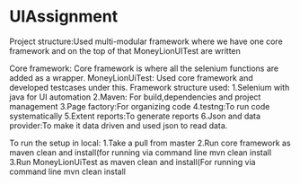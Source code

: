 # UIAssignment

Project structure:Used multi-modular framework where we have one core framework and on the top of that MoneyLionUITest are written

Core framework: Core framework is where all the selenium functions are added as a wrapper.
MoneyLionUiTest: Used core framework and developed testcases under this.
Framework structure used:
1.Selenium with java for UI automation
2.Maven: For build,dependencies and project management
3.Page factory:For organizing code
4.testng:To run code systematically 
5.Extent reports:To generate reports
6.Json and data provider:To make it data driven and used json to read data.


To run the setup in local:
1.Take a pull from master
2.Run core framework as maven clean and install(for running via command line mvn clean install 
3.Run MoneyLionUiTest as maven clean and install(For running via command line mvn clean install 




